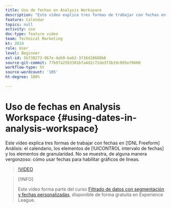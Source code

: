 ```yaml
---
title: Uso de fechas en Analysis Workspace
description: "Este vídeo explica tres formas de trabajar con fechas en análisis de forma libre: los elementos calendario, intervalo de fechas y granularidad. No se muestra, de alguna manera vergonzoso: cómo usar fechas para habilitar gráficos de líneas. "
feature: Calendar
topics: null
activity: use
doc-type: feature video
team: Technical Marketing
kt: 2014
role: User
level: Beginner
exl-id: 5b738273-867e-4eb9-bab2-3f16d18608b6
source-git-commit: 77b97a2593301bfa4d2c72de3f3b19c095e70600
workflow-type: ht
source-wordcount: '105'
ht-degree: 100%

---
```


# Uso de fechas en Analysis Workspace {#using-dates-in-analysis-workspace}

Este vídeo explica tres formas de trabajar con fechas en [!DNL Freeform] Análisis: el calendario, los elementos de [!UICONTROL intervalo de fechas] y los elementos de granularidad. No se muestra, de alguna manera vergonzoso: cómo usar fechas para habilitar gráficos de líneas.

>[!VIDEO](https://video.tv.adobe.com/v/24136/?quality=12)

>[!INFO]
>
> Este vídeo forma parte del curso [Filtrado de datos con segmentación y fechas personalizadas](https://experienceleague.adobe.com/?recommended=Analytics-U-1-2021.1.filterdata&amp;lang=es), disponible de forma gratuita en Experience League.